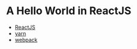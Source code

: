 # A Hello World in ReactJS 

- [ReactJS](https://reactjs.net/)
- [yarn](https://reactjs.net/)
- [webpack](https://webpack.github.io/)
